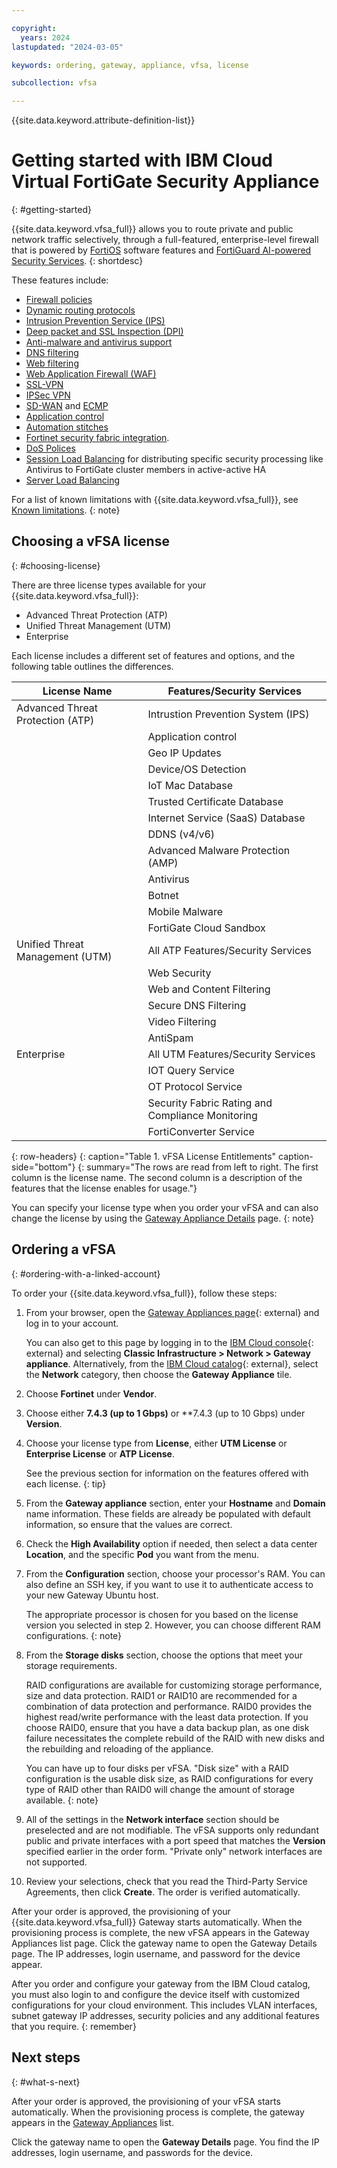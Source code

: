 ```yaml
---

copyright:
  years: 2024
lastupdated: "2024-03-05"

keywords: ordering, gateway, appliance, vfsa, license

subcollection: vfsa

---
```


{{site.data.keyword.attribute-definition-list}}

# Getting started with IBM Cloud Virtual FortiGate Security Appliance
{: #getting-started}

{{site.data.keyword.vfsa_full}} allows you to route private and public network traffic selectively, through a full-featured, enterprise-level firewall that is powered by [FortiOS](https://www.fortinet.com/products/FortiGate/fortios) software features and [FortiGuard AI-powered Security Services](https://www.fortinet.com/solutions/enterprise-midsize-business/security-as-a-service/fortiguard-subscriptions). 
{: shortdesc}

These features include:

* [Firewall policies](https://docs.fortinet.com/document/FortiGate/7.4.3/administration-guide/656084/firewall-policy)
* [Dynamic routing protocols](https://docs.fortinet.com/document/FortiGate/7.4.3/administration-guide/479509/dynamic-routing)
* [Intrusion Prevention Service (IPS)](https://www.fortinet.com/support/support-services/fortiguard-security-subscriptions/intrusion-prevention)
* [Deep packet and SSL Inspection (DPI)](https://www.fortinet.com/resources/cyberglossary/dpi-deep-packet-inspection)
* [Anti-malware and antivirus support](https://www.fortinet.com/support/support-services/fortiguard-security-subscriptions/antivirus)
* [DNS filtering](https://www.fortinet.com/support/support-services/fortiguard-security-subscriptions/dns-security)
* [Web filtering](https://www.fortinet.com/support/support-services/fortiguard-security-subscriptions/web-filtering)
* [Web Application Firewall (WAF)](https://www.fortinet.com/products/web-application-firewall/fortiweb/what-is-waf)
* [SSL-VPN](https://www.fortinet.com/resources/cyberglossary/ssl-vpn)
* [IPSec VPN](https://docs.fortinet.com/document/FortiGate/7.4.3/administration-guide/520377/ipsec-vpns)
* [SD-WAN](https://www.fortinet.com/resources/cyberglossary/sd-wan-explained) and [ECMP](https://docs.fortinet.com/document/FortiGate/7.4.3/administration-guide/25967/equal-cost-multi-path)
* [Application control](https://www.fortinet.com/support/support-services/fortiguard-security-subscriptions/application-control)
* [Automation stitches](https://docs.fortinet.com/document/FortiGate/7.4.3/administration-guide/139441/automation-stitches)
* [Fortinet security fabric integration](https://www.fortinet.com/solutions/enterprise-midsize-business/security-fabric).
* [DoS Polices](https://docs.fortinet.com/document/fortigate/7.4.3/administration-guide/771644/dos-policy)
* [Session Load Balancing](https://docs.fortinet.com/document/fortigate/7.4.3/administration-guide/771644/dos-policy) for distributing specific security processing like Antivirus to FortiGate cluster members in active-active HA
* [Server Load Balancing](https://docs.fortinet.com/document/fortigate/7.4.3/administration-guide/713497/virtual-server-load-balance)

For a list of known limitations with {{site.data.keyword.vfsa_full}}, see [Known limitations](/docs/vfsa?topic=vfsa-known-limitations-for-ibm-cloud-vfsa).
{: note}

## Choosing a vFSA license
{: #choosing-license}

There are three license types available for your {{site.data.keyword.vfsa_full}}:

* Advanced Threat Protection (ATP)
* Unified Threat Management (UTM)
* Enterprise

Each license includes a different set of features and options, and the following table outlines the differences.

| License Name                     | Features/Security Services                       |
|----------------------------------|--------------------------------------------------|
| Advanced Threat Protection (ATP) | Intrustion Prevention System (IPS)               |
|                                  | Application control                              |
|                                  | Geo IP Updates                                   |
|                                  | Device/OS Detection                              |
|                                  | IoT Mac Database                                 |
|                                  | Trusted Certificate Database                     |
|                                  | Internet Service (SaaS) Database                 |
|                                  | DDNS (v4/v6)                                     |
|                                  | Advanced Malware Protection (AMP)                |
|                                  | Antivirus                                        |
|                                  | Botnet                                           |
|                                  | Mobile Malware                                   |
|                                  | FortiGate Cloud Sandbox                          |
| Unified Threat Management (UTM)  | All ATP Features/Security Services               |
|                                  | Web Security                                     |
|                                  | Web and Content Filtering                        |
|                                  | Secure DNS Filtering                             |
|                                  | Video Filtering                                  |
|                                  | AntiSpam                                         |
| Enterprise                       | All UTM Features/Security Services               |
|                                  | IOT Query Service                                |
|                                  | OT Protocol Service                              |
|                                  | Security Fabric Rating and Compliance Monitoring |
|                                  | FortiConverter Service                           |
{: row-headers}
{: caption="Table 1. vFSA License Entitlements" caption-side="bottom"}
{: summary="The rows are read from left to right. The first column is the license name. The second column is a description of the features that the license enables for usage."}

You can specify your license type when you order your vFSA and can also change the license by using the [Gateway Appliance Details](/docs/vfsa?topic=vfsa-vfsa-licenses#vfsa-licenses) page.
{: note}

## Ordering a vFSA
{: #ordering-with-a-linked-account}

To order your {{site.data.keyword.vfsa_full}}, follow these steps:

1. From your browser, open the [Gateway Appliances page](/gen1/infrastructure/provision/gateway){: external} and log in to your account.

   You can also get to this page by logging in to the [IBM Cloud console](/login){: external} and selecting **Classic Infrastructure > Network > Gateway appliance**. Alternatively, from the [IBM Cloud catalog](/catalog){: external}, select the **Network** category, then choose the **Gateway Appliance** tile.

1. Choose **Fortinet** under **Vendor**.
1. Choose either **7.4.3 (up to 1 Gbps)** or **7.4.3 (up to 10 Gbps) under **Version**.
1. Choose your license type from **License**, either **UTM License** or **Enterprise License** or **ATP License**.

   See the previous section for information on the features offered with each license.
   {: tip}

1. From the **Gateway appliance** section, enter your **Hostname** and **Domain** name information. These fields are already be populated with default information, so ensure that the values are correct.
1. Check the **High Availability** option if needed, then select a data center **Location**, and the specific **Pod** you want from the menu.
1. From the **Configuration** section, choose your processor's RAM. You can also define an SSH key, if you want to use it to authenticate access to your new Gateway Ubuntu host.

   The appropriate processor is chosen for you based on the license version you selected in step 2. However, you can choose different RAM configurations.
   {: note}

1. From the **Storage disks** section, choose the options that meet your storage requirements.

   RAID configurations are available for customizing storage performance, size and data protection. RAID1 or RAID10 are recommended for a combination of data protection and performance. RAID0 provides the highest read/write performance with the least data protection. If you choose RAID0, ensure that you have a data backup plan, as one disk failure necessitates the complete rebuild of the RAID with new disks and the rebuilding and reloading of the appliance.

   You can have up to four disks per vFSA. "Disk size" with a RAID configuration is the usable disk size, as RAID configurations for every type of RAID other than RAID0 will change the amount of storage available.
   {: note}

1. All of the settings in the **Network interface** section should be preselected and are not modifiable. The vFSA supports only redundant public and private interfaces with a port speed that matches the **Version** specified earlier in the order form. "Private only" network interfaces are not supported.
1. Review your selections, check that you read the Third-Party Service Agreements, then click **Create**. The order is verified automatically.

After your order is approved, the provisioning of your {{site.data.keyword.vfsa_full}} Gateway starts automatically. When the provisioning process is complete, the new vFSA appears in the Gateway Appliances list page. Click the gateway name to open the Gateway Details page. The IP addresses, login username, and password for the device appear.

After you order and configure your gateway from the IBM Cloud catalog, you must also login to and configure the device itself with customized configurations for your cloud environment. This includes VLAN interfaces, subnet gateway IP addresses, security policies and any additional features that you require.
{: remember}

## Next steps
{: #what-s-next}

After your order is approved, the provisioning of your vFSA starts automatically. When the provisioning process is complete, the gateway appears in the [Gateway Appliances](/docs/gateway-appliance?topic=gateway-appliance-viewing-all-gateway-appliances) list.

Click the gateway name to open the **Gateway Details** page. You find the IP addresses, login username, and passwords for the device.
